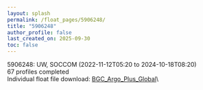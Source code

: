 ```yaml
---
layout: splash
permalink: /float_pages/5906248/
title: "5906248"
author_profile: false
last_created_on: 2025-09-30
toc: false
---
```

 
5906248: UW, SOCCOM (2022-11-12T05:20 to 2024-10-18T08:20)\
67 profiles completed\
Individual float file download: [BGC_Argo_Plus_Global](https://ftp.soest.hawaii.edu/bgc_argo_plus/Individual_Floats/outliers_removed/5906248_Sprof_processed.nc)\
